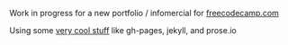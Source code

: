 Work in progress for a new portfolio / infomercial for [freecodecamp.com](//freecodecamp.com)

Using some [very cool stuff](http://crystal-city.jp.net/) like gh-pages, jekyll, and prose.io